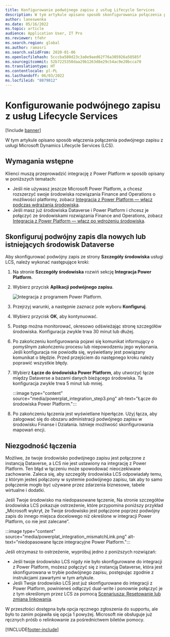 ```yaml
---
title: Konfigurowanie podwójnego zapisu z usług Lifecycle Services
description: W tym artykule opisano sposób skonfigurowania połączenia podwójnego zapisu z usługi Microsoft Dynamics Lifecycle Services (LCS).
author: laneswenka
ms.date: 05/16/2022
ms.topic: article
audience: Application User, IT Pro
ms.reviewer: tfehr
ms.search.region: global
ms.author: ramasri
ms.search.validFrom: 2020-01-06
ms.openlocfilehash: 5cccba580d23c3a0e9aed62f76a305926a58585f
ms.sourcegitcommit: 52b7225350daa29b1263d8e29c54ac9e20bcca70
ms.translationtype: HT
ms.contentlocale: pl-PL
ms.lasthandoff: 06/03/2022
ms.locfileid: "8879812"
---
```

# <a name="dual-write-setup-from-lifecycle-services"></a>Konfigurowanie podwójnego zapisu z usług Lifecycle Services

[!include [banner](../../includes/banner.md)]



W tym artykule opisano sposób włączenia połączenia podwójnego zapisu z usługi Microsoft Dynamics Lifecycle Services (LCS).

## <a name="prerequisites"></a>Wymagania wstępne

Klienci muszą przeprowadzić integrację z Power Platform w sposób opisany w poniższych tematach:

- Jeśli nie używasz jeszcze Microsoft Power Platform, a chcesz rozszerzyć swoje środowiska rozwiązania Finance and Operations o możliwości platformy, zobacz [Integracja z Power Platform — włącz podczas wdrażania środowiska](../../power-platform/enable-power-platform-integration.md#enable-during-deploy).
- Jeśli masz już środowiska Dataverse i Power Platform i chcesz je połączyć ze środowiskami rozwiązania Finance and Operations, zobacz [Integracja z Power Platform — włącz po wdrożeniu środowiska](../../power-platform/enable-power-platform-integration.md#enable-after-deploy).

## <a name="set-up-dual-write-for-new-or-existing-dataverse-environments"></a>Skonfiguruj podwójny zapis dla nowych lub istniejących środowisk Dataverse

Aby skonfigurować podwójny zapis ze strony **Szczegóły środowiska** usługi LCS, należy wykonać następujące kroki:

1. Na stronie **Szczegóły środowiska** rozwiń sekcję **Integracja Power Platform**.

2. Wybierz przycisk **Aplikacji podwójnego zapisu**.

    ![Integracja z programem Power Platform.](media/powerplat_integration_step2.png)

3. Przejrzyj warunki, a następnie zaznacz pole wyboru **Konfiguruj**.

4. Wybierz przycisk **OK**, aby kontynuować.

5. Postęp można monitorować, okresowo odświeżając stronę szczegółów środowiska. Konfiguracja zwykle trwa 30 minut lub dłużej.  

6. Po zakończeniu konfigurowania pojawi się komunikat informujący o pomyślnym zakończeniu procesu lub niepowodzeniu jego wykonania. Jeśli konfiguracja nie powiodła się, wyświetlany jest powiązany komunikat o błędzie. Przed przejściem do następnego kroku należy poprawić wszystkie błędy.

7. Wybierz **Łącze do środowiska Power Platform**, aby utworzyć łącze między Dataverse a bazami danych bieżącego środowiska. Ta konfiguracja zwykle trwa 5 minut lub mniej.

    :::image type="content" source="media/powerplat_integration_step3.png" alt-text="Łącze do środowiska Power Platform.":::

8. Po zakończeniu łączenia jest wyświetlane hiperłącze. Użyj łącza, aby zalogować się do obszaru administracji podwójnego zapisu w środowisku Finanse i Działania. Istnieje możliwość skonfigurowania mapowań encji.

## <a name="linking-mismatch"></a>Niezgodność łączenia

Możliwe, że twoje środowisko podwójnego zapisu jest połączone z instancją Dataverse, a LCS nie jest ustawiony na integrację z Power Platform. Ten błąd w łączeniu może spowodować nieoczekiwane zachowanie. Zaleca się, aby szczegóły środowiska LCS odpowiadały temu, z którym jesteś połączony w systemie podwójnego zapisu, tak aby to samo połączenie mogło być używane przez zdarzenia biznesowe, tabele wirtualne i dodatki.

Jeśli Twoje środowisko ma niedopasowane łączenie, Na stronie szczegółów środowiska LCS pokazuje ostrzeżenie, które przypomina poniższy przykład „Microsoft wykrył, że Twoje środowisko jest połączone poprzez podwójny zapis do innego miejsca docelowego niż określone w integracji Power Platform, co nie jest zalecane”.

:::image type="content" source="media/powerplat_integration_mismatchLink.png" alt-text="niedopasowane łącze integracyjne Power Platform.":::

Jeśli otrzymasz to ostrzeżenie, wypróbuj jedno z poniższych rozwiązań:

- Jeśli twoje środowisko LCS nigdy nie było skonfigurowane do integracji z Power Platform, możesz połączyć się z instancją Dataverse, która jest skonfigurowana w trybie podwójnego zapisu, postępując zgodnie z instrukcjami zawartymi w tym artykule.
- Jeśli Twoje środowisko LCS jest już skonfigurowane do integracji z Power Platform, powinieneś odłączyć dual-write i ponownie połączyć je z tym określonym przez LCS za pomocą [Scenariusza: Resetowanie lub zmiana linkowania](relink-environments.md#scenario-reset-or-change-linking).

W przeszłości dostępna była opcja ręcznego zgłoszenia do supportu, ale było to zanim pojawiła się opcja 1 powyżej.  Microsoft nie obsługuje już ręcznych próśb o relinkowanie za pośrednictwem biletów pomocy.

[!INCLUDE[footer-include](../../../../includes/footer-banner.md)]
